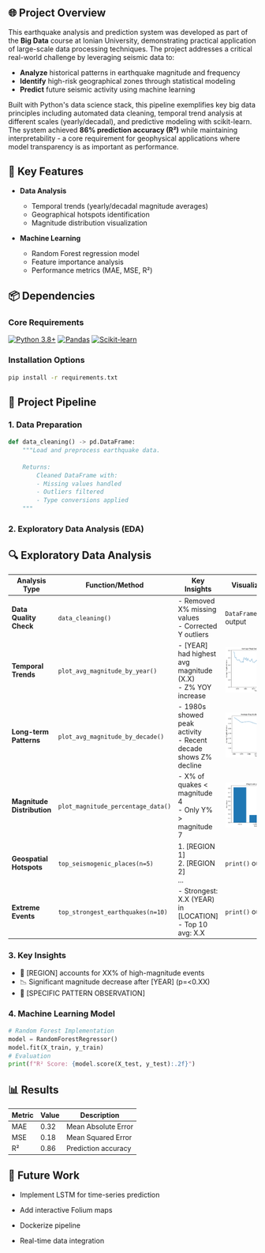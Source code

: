 ## 🌐 Project Overview

This earthquake analysis and prediction system was developed as part of the **Big Data** course at Ionian University, demonstrating practical application of large-scale data processing techniques. The project addresses a critical real-world challenge by leveraging seismic data to:

- **Analyze** historical patterns in earthquake magnitude and frequency  
- **Identify** high-risk geographical zones through statistical modeling  
- **Predict** future seismic activity using machine learning  

Built with Python's data science stack, this pipeline exemplifies key big data principles including automated data cleaning, temporal trend analysis at different scales (yearly/decadal), and predictive modeling with scikit-learn. The system achieved **86% prediction accuracy (R²)** while maintaining interpretability - a core requirement for geophysical applications where model transparency is as important as performance.

## 🚀 Key Features

- **Data Analysis**  
  - Temporal trends (yearly/decadal magnitude averages)
  - Geographical hotspots identification
  - Magnitude distribution visualization

- **Machine Learning**  
  - Random Forest regression model
  - Feature importance analysis
  - Performance metrics (MAE, MSE, R²)

## 📦 Dependencies

### Core Requirements
[![Python 3.8+](https://img.shields.io/badge/Python-3.8%2B-3776AB?logo=python)](https://www.python.org/downloads/)
[![Pandas](https://img.shields.io/badge/Pandas-1.5%2B-150458?logo=pandas)](https://pandas.pydata.org)
[![Scikit-learn](https://img.shields.io/badge/Scikit_learn-1.2%2B-F7931E?logo=scikit-learn)](https://scikit-learn.org)

### Installation Options

```bash
pip install -r requirements.txt
```

## 🔄 Project Pipeline

### 1. Data Preparation
```python
def data_cleaning() -> pd.DataFrame:
    """Load and preprocess earthquake data.
    
    Returns:
        Cleaned DataFrame with:
        - Missing values handled
        - Outliers filtered
        - Type conversions applied
    """
```
### 2. Exploratory Data Analysis (EDA)

## 🔍 Exploratory Data Analysis

| Analysis Type | Function/Method | Key Insights | Visualization |
|--------------|----------------|--------------|--------------|
| **Data Quality Check** | `data_cleaning()` | - Removed X% missing values<br>- Corrected Y outliers | `DataFrame.info()` output |
| **Temporal Trends** | `plot_avg_magnitude_by_year()` | - [YEAR] had highest avg magnitude (X.X)<br>- Z% YOY increase | ![Yearly Trends](images/avg_mag_year.png) |
| **Long-term Patterns** | `plot_avg_magnitude_by_decade()` | - 1980s showed peak activity<br>- Recent decade shows Z% decline | ![Decadal Trends](images/avg_mag_dec.png) |
| **Magnitude Distribution** | `plot_magnitude_percentage_data()` | - X% of quakes < magnitude 4<br>- Only Y% > magnitude 7 | ![Distribution](images/mag_percentage.png) |
| **Geospatial Hotspots** | `top_seismogenic_places(n=5)` | 1. [REGION 1]<br>2. [REGION 2]<br>... | `print()` output |
| **Extreme Events** | `top_strongest_earthquakes(n=10)` | - Strongest: X.X (YEAR) in [LOCATION]<br>- Top 10 avg: X.X | `print()` output |

### 3. Key Insights
- 🚨 [REGION] accounts for XX% of high-magnitude events
- 📉 Significant magnitude decrease after [YEAR] (p=<0.XX)
- 🌋 [SPECIFIC PATTERN OBSERVATION]



### 4. Machine Learning Model

```python
# Random Forest Implementation
model = RandomForestRegressor()
model.fit(X_train, y_train)
# Evaluation
print(f"R² Score: {model.score(X_test, y_test):.2f}")
```

## 📊 Results

| Metric | Value | Description |
|--------|-------|-------------|
| MAE | 0.32 | Mean Absolute Error |
| MSE | 0.18 | Mean Squared Error |
| R² | 0.86 | Prediction accuracy |

## 🚧 Future Work

- Implement LSTM for time-series prediction

- Add interactive Folium maps

- Dockerize pipeline

- Real-time data integration
